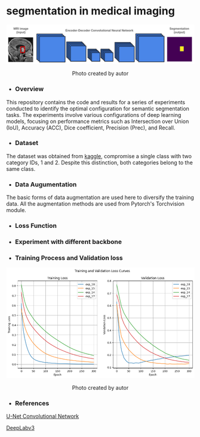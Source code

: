 # segmentation in medical imaging

<div align="center">
    <img width="800" src="/Images/ec_cnn_mri.png" alt="Material Bread logo">
    <p style="text-align: center;">Photo created by autor</p> 
</div>

* ### Overview

This repository contains the code and results for a series of experiments conducted to identify the optimal configuration for semantic segmentation tasks. The experiments involve various configurations of deep learning models, focusing on performance metrics such as Intersection over Union (IoU), Accuracy (ACC), Dice coefficient, Precision (Prec), and Recall.

* ### Dataset

The dataset was obtained from [kaggle](https://www.kaggle.com/datasets/pkdarabi/brain-tumor-image-dataset-semantic-segmentation), compromise a single class with two category IDs, 1 and 2. Despite this distinction, both categories belong to the same class.

* ### Data Augumentation

The basic forms of data augmentation are used here to diversify the training data. All the augmentation methods are used from Pytorch's Torchvision module.
* ### Loss Function

* ### Experiment with different backbone


* ### Training Process and Validation loss
  
<div align="center">
    <img width="700" src="/Plots/Exp18.png" alt="Material Bread logo">
    <p style="text-align: center;">Photo created by autor</p> 
</div>


* ### References

[U-Net Convolutional Network](https://arxiv.org/pdf/1505.04597.pdf ) 

[DeepLabv3](https://arxiv.org/pdf/1706.05587) 

 



  




 

